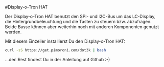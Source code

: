 <!--
---
name: Display-o-Tron HAT
class: board
type: display
formfactor: HAT
manufacturer: Pimoroni
description: Ein 3-zeiliges LCD mit einer 6-Zonen RGB Hintergrundbeleuchtung und 6 Tasten
url: https://shop.pimoroni.com/products/display-o-tron-hat
github: https://github.com/pimoroni/displayotron
buy: https://shop.pimoroni.com/products/display-o-tron-hat
image: 'display-o-tron-hat.png'
pincount: 40
eeprom: yes
power:
  '1':
  '2':
ground:
  '6':
pin:
  3:
    mode: i2c
  5:
    mode: i2c
  22:
    name: LCD CMD/DATA
    mode: output
    active: high
  19:
    mode: spi
  22:
    name: LCD Register Select
    mode: output
  23:
    mode: spi
  24:
    name: LCD Chip Select
    mode: chipselect
    active: high
  32:
    name: LCD Reset
    mode: output
    active: low
-->
#Display-o-Tron HAT

Der Display-o-Tron HAT benutzt den SPI- und I2C-Bus um das LC-Display, die Hintergrundbeleuchtung und die Tasten zu steuern bzw. abzufragen.
Beide Busse können aber weiterhin noch mit anderen Komponenten genutzt werden.

Mit diesem Einzeiler installierst Du den Display-o-Tron HAT:

```bash
curl -sS https://get.pimoroni.com/dot3k | bash
```

...den Rest findest Du in der Anleitung auf Github :-)
